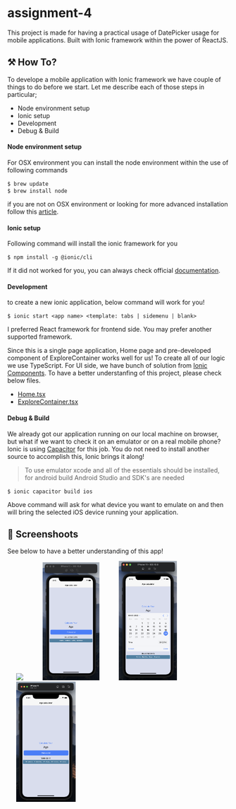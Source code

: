 # assignment-4
This project is made for having a practical usage of DatePicker usage for mobile applications. Built with Ionic framework within the power of ReactJS.

## ⚒ How To?

To develope a mobile application with Ionic framework we have couple of things to do before we start. Let me describe each of those steps in particular;
 - Node environment setup
 - Ionic setup
 - Development
 - Debug & Build

#### Node environment setup
For OSX environment you can install the node environment within the use of following commands
```
$ brew update
$ brew install node
```
if you are not on OSX environment or looking for more advanced installation follow this [article](https://www.newline.co/@Adele/how-to-install-nodejs-and-npm-on-macos--22782681).

#### Ionic setup

Following command will install the ionic framework for you
```
$ npm install -g @ionic/cli
```
If it did not worked for you, you can always check official [documentation](https://ionicframework.com/docs/intro/cli).

#### Development

to create a new ionic application, below command will work for you!
```
$ ionic start <app name> <template: tabs | sidemenu | blank>
```

I preferred React framework for frontend side. You may prefer another supported framework.

Since this is a single page application, Home page and pre-developed component of ExploreContainer works well for us! To create all of our logic we use TypeScript. For UI side, we have bunch of solution from [Ionic Components](https://ionicframework.com/docs/components). To have a better understanfing of this project, please check below files. 

- [Home.tsx](https://github.com/mu-se373-200704011/assignment-4/blob/67ded0885033c7c4a736c6a9471169dfdf66980f/DatePicker/src/pages/Home.tsx#L14)
- [ExploreContainer.tsx](https://github.com/mu-se373-200704011/assignment-4/blob/main/DatePicker/src/components/ExploreContainer.tsx)

#### Debug & Build
We already got our application running on our local machine on browser, but what if we want to check it on an emulator or on a real mobile phone? Ionic is using [Capacitor](https://capacitorjs.com/) for this job. You do not need to install another source to accomplish this, Ionic brings it along!

> To use emulator xcode and all of the essentials should be installed, for android build Android Studio and SDK's are needed

```
$ ionic capacitor build ios
```

Above command will ask for what device you want to emulate on and then will bring the selected iOS device running your application.


## 📸 Screenshoots 
See below to have a better understanding of this app!

<p float="left">
  <img src="DatePicker/README_/emulator.gif" width="120" hspace="20"/>
  <img src="DatePicker/README_/image1.png"   width="129" hspace="20"/>
  <img src="DatePicker/README_/image2.png"   width="132" hspace="20"/>
  <img src="DatePicker/README_/image3.png"   width="135" hspace="20"/>
</p>
